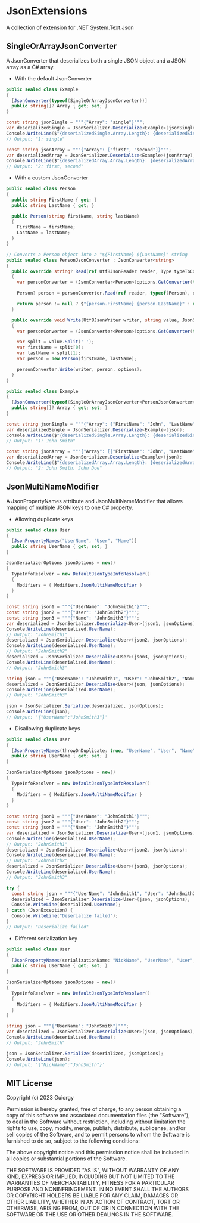 # JsonExtensions

A collection of extension for .NET System.Text.Json

## SingleOrArrayJsonConverter

A JsonConverter that deserializes both a single JSON object and a JSON array as a C# array.

- With the default JsonConverter

```cs
public sealed class Example
{
  [JsonConverter(typeof(SingleOrArrayJsonConverter))]
  public string[]? Array { get; set; }
}
```

```cs
const string jsonSingle = """{"Array": "single"}""";
var deserializedSingle = JsonSerializer.Deserialize<Example>(jsonSingle);
Console.WriteLine($"{deserializedSingle.Array.Length}: {deserializedSingle.Array[0]}");
// Output: "1: single"

const string jsonArray = """{"Array": ["first", "second"]}""";
var deserializedArray = JsonSerializer.Deserialize<Example>(jsonArray);
Console.WriteLine($"{deserializedArray.Array.Length}: {deserializedArray.Array[0]}, {deserializedArray.Array[1]}");
// Output: "2: first, second"
```

- With a custom JsonConverter

```cs
public sealed class Person
{
  public string FirstName { get; }
  public string LastName { get; }

  public Person(string firstName, string lastName)
  {
    FirstName = firstName;
    LastName = lastName;
  }
}

// Converts a Person object into a "${FirstName} ${LastName}" string
public sealed class PersonJsonConverter : JsonConverter<string>
{
  public override string? Read(ref Utf8JsonReader reader, Type typeToConvert, JsonSerializerOptions options)
  {
    var personConverter = (JsonConverter<Person>)options.GetConverter(typeof(Person));

    Person? person = personConverter.Read(ref reader, typeof(Person), options);

    return person != null ? $"{person.FirstName} {person.LastName}" : null;
  }

  public override void Write(Utf8JsonWriter writer, string value, JsonSerializerOptions options)
  {
    var personConverter = (JsonConverter<Person>)options.GetConverter(typeof(Person));

    var split = value.Split(' ');
    var firstName = split[0];
    var lastName = split[1];
    var person = new Person(firstName, lastName);

    personConverter.Write(writer, person, options);
  }
}

public sealed class Example
{
  [JsonConverter(typeof(SingleOrArrayJsonConverter<PersonJsonConverter>))]
  public string[]? Array { get; set; }
}
```

```cs
const string jsonSingle = """{"Array": {"FirstName": "John", "LastName": "Smith"}}""";
var deserializedSingle = JsonSerializer.Deserialize<Example>(json);
Console.WriteLine($"{deserializedSingle.Array.Length}: {deserializedSingle.Array[0]}");
// Output: "1: John Smith"

const string jsonArray = """{"Array": [{"FirstName": "John", "LastName": "Smith"}, {"FirstName": "John", "LastName": "Doe"}]}""";
var deserializedArray = JsonSerializer.Deserialize<Example>(json);
Console.WriteLine($"{deserializedArray.Array.Length}: {deserializedArray.Array[0]}, {deserializedArray.Array[1]}");
// Output: "2: John Smith, John Doe"
```

## JsonMultiNameModifier

A JsonPropertyNames attribute and JsonMultiNameModifier that allows mapping of multiple JSON keys to one C# property.

- Allowing duplicate keys

```cs
public sealed class User
{
  [JsonPropertyNames("UserName", "User", "Name")]
  public string UserName { get; set; }
}
```

```cs
JsonSerializerOptions jsonOptions = new()
{
  TypeInfoResolver = new DefaultJsonTypeInfoResolver()
  {
    Modifiers = { Modifiers.JsonMultiNameModifier }
  }
}

const string json1 = """{"UserName": "JohnSmith1"}""";
const string json2 = """{"User": "JohnSmith2"}""";
const string json3 = """{"Name": "JohnSmith3"}""";
var deserialized = JsonSerializer.Deserialize<User>(json1, jsonOptions);
Console.WriteLine(deserialized.UserName);
// Output: "JohnSmith1"
deserialized = JsonSerializer.Deserialize<User>(json2, jsonOptions);
Console.WriteLine(deserialized.UserName);
// Output: "JohnSmith2"
deserialized = JsonSerializer.Deserialize<User>(json3, jsonOptions);
Console.WriteLine(deserialized.UserName);
// Output: "JohnSmith3"

string json = """{"UserName": "JohnSmith1", "User": "JohnSmith2", "Name": "JohnSmith3"}""";
deserialized = JsonSerializer.Deserialize<User>(json, jsonOptions);
Console.WriteLine(deserialized.UserName);
// Output: "JohnSmith3"

json = JsonSerializer.Serialize(deserialized, jsonOptions);
Console.WriteLine(json);
// Output: '{"UserName":"JohnSmith3"}'
```

- Disallowing duplicate keys

```cs
public sealed class User
{
  [JsonPropertyNames(throwOnDuplicate: true, "UserName", "User", "Name")]
  public string UserName { get; set; }
}
```

```cs
JsonSerializerOptions jsonOptions = new()
{
  TypeInfoResolver = new DefaultJsonTypeInfoResolver()
  {
    Modifiers = { Modifiers.JsonMultiNameModifier }
  }
}

const string json1 = """{"UserName": "JohnSmith1"}""";
const string json2 = """{"User": "JohnSmith2"}""";
const string json3 = """{"Name": "JohnSmith3"}""";
var deserialized = JsonSerializer.Deserialize<User>(json1, jsonOptions);
Console.WriteLine(deserialized.UserName);
// Output: "JohnSmith1"
deserialized = JsonSerializer.Deserialize<User>(json2, jsonOptions);
Console.WriteLine(deserialized.UserName);
// Output: "JohnSmith2"
deserialized = JsonSerializer.Deserialize<User>(json3, jsonOptions);
Console.WriteLine(deserialized.UserName);
// Output: "JohnSmith3"

try {
  const string json = """{"UserName": "JohnSmith1", "User": "JohnSmith2", "Name": "JohnSmith3"}""";
  deserialized = JsonSerializer.Deserialize<User>(json, jsonOptions);
  Console.WriteLine(deserialized.UserName);
} catch (JsonException) {
  Console.WriteLine("Deserialize failed");
}
// Output: "Deserialize failed"
```

- Different serialization key

```cs
public sealed class User
{
  [JsonPropertyNames(serializationName: "NickName", "UserName", "User", "Name")]
  public string UserName { get; set; }
}
```

```cs
JsonSerializerOptions jsonOptions = new()
{
  TypeInfoResolver = new DefaultJsonTypeInfoResolver()
  {
    Modifiers = { Modifiers.JsonMultiNameModifier }
  }
}

string json = """{"UserName": "JohnSmith"}""";
var deserialized = JsonSerializer.Deserialize<User>(json, jsonOptions);
Console.WriteLine(deserialized.UserName);
// Output: "JohnSmith"

json = JsonSerializer.Serialize(deserialized, jsonOptions);
Console.WriteLine(json);
// Output: '{"NickName":"JohnSmith"}'
```

## MIT License

Copyright (c) 2023 Guiorgy

Permission is hereby granted, free of charge, to any person obtaining a copy
of this software and associated documentation files (the "Software"), to deal
in the Software without restriction, including without limitation the rights
to use, copy, modify, merge, publish, distribute, sublicense, and/or sell
copies of the Software, and to permit persons to whom the Software is
furnished to do so, subject to the following conditions:

The above copyright notice and this permission notice shall be included in all
copies or substantial portions of the Software.

THE SOFTWARE IS PROVIDED "AS IS", WITHOUT WARRANTY OF ANY KIND, EXPRESS OR
IMPLIED, INCLUDING BUT NOT LIMITED TO THE WARRANTIES OF MERCHANTABILITY,
FITNESS FOR A PARTICULAR PURPOSE AND NONINFRINGEMENT. IN NO EVENT SHALL THE
AUTHORS OR COPYRIGHT HOLDERS BE LIABLE FOR ANY CLAIM, DAMAGES OR OTHER
LIABILITY, WHETHER IN AN ACTION OF CONTRACT, TORT OR OTHERWISE, ARISING FROM,
OUT OF OR IN CONNECTION WITH THE SOFTWARE OR THE USE OR OTHER DEALINGS IN THE
SOFTWARE.
